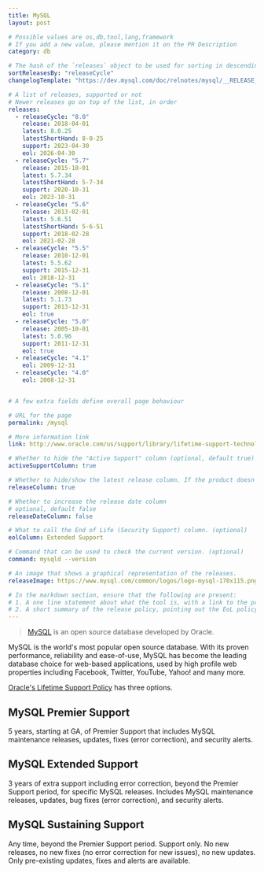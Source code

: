 ```yaml
---
title: MySQL
layout: post

# Possible values are os,db,tool,lang,framework
# If you add a new value, please mention it on the PR Description
category: db

# The hash of the `releases` object to be used for sorting in descending order
sortReleasesBy: "releaseCycle"
changelogTemplate: "https://dev.mysql.com/doc/relnotes/mysql/__RELEASE_CYCLE__/en/news-__LATEST_SHORT_HAND__.html"

# A list of releases, supported or not
# Newer releases go on top of the list, in order
releases:
  - releaseCycle: "8.0"
    release: 2018-04-01
    latest: 8.0.25
    latestShortHand: 8-0-25
    support: 2023-04-30
    eol: 2026-04-30
  - releaseCycle: "5.7"
    release: 2015-10-01
    latest: 5.7.34
    latestShortHand: 5-7-34
    support: 2020-10-31
    eol: 2023-10-31
  - releaseCycle: "5.6"
    release: 2013-02-01
    latest: 5.6.51
    latestShortHand: 5-6-51
    support: 2018-02-28
    eol: 2021-02-28
  - releaseCycle: "5.5"
    release: 2010-12-01
    latest: 5.5.62
    support: 2015-12-31
    eol: 2018-12-31
  - releaseCycle: "5.1"
    release: 2008-12-01
    latest: 5.1.73
    support: 2013-12-31
    eol: true
  - releaseCycle: "5.0"
    release: 2005-10-01
    latest: 5.0.96
    support: 2011-12-31
    eol: true
  - releaseCycle: "4.1"
    eol: 2009-12-31
  - releaseCycle: "4.0"
    eol: 2008-12-31


# A few extra fields define overall page behaviour

# URL for the page
permalink: /mysql

# More information link
link: http://www.oracle.com/us/support/library/lifetime-support-technology-069183.pdf

# Whether to hide the "Active Support" column (optional, default true)
activeSupportColumn: true

# Whether to hide/show the latest release column. If the product doesn't have patch releases, set this to false. (optional, default true)
releaseColumn: true

# Whether to increase the release date column
# optional, default false
releaseDateColumn: false

# What to call the End of Life (Security Support) column. (optional)
eolColumn: Extended Support

# Command that can be used to check the current version. (optional)
command: mysqld --version

# An image that shows a graphical representation of the releases.
releaseImage: https://www.mysql.com/common/logos/logo-mysql-170x115.png

# In the markdown section, ensure that the following are present:
# 1. A one line statement about what the tool is, with a link to the primary website
# 2. A short summary of the release policy, pointing out the EoL policy as well, if available.
---
```

> [MySQL](https://www.mysql.com/about) is an open source database developed by Oracle.

MySQL is the world's most popular open source database. With its proven performance, reliability and ease-of-use, MySQL has become the leading database choice for web-based applications, used by high profile web properties including Facebook, Twitter, YouTube, Yahoo! and many more.

[Oracle's Lifetime Support Policy](https://www.mysql.com/support/) has three options.

## MySQL Premier Support

5 years, starting at GA, of Premier Support that includes MySQL maintenance releases, updates, fixes (error correction), and security alerts.

## MySQL Extended Support

3 years of extra support including error correction, beyond the Premier Support period, for specific MySQL releases. Includes MySQL maintenance releases, updates, bug fixes (error correction), and security alerts.

## MySQL Sustaining Support

Any time, beyond the Premier Support period. Support only. No new releases, no new fixes (no error correction for new issues), no new updates. Only pre-existing updates, fixes and alerts are available.
